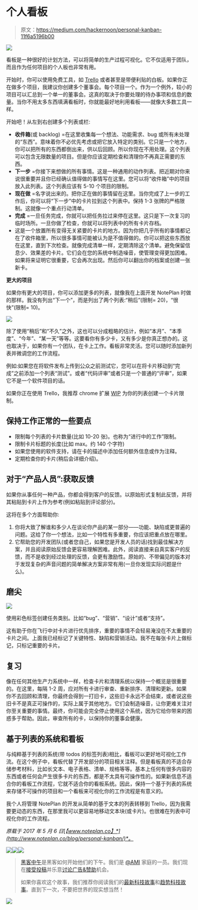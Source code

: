 # 个人看板

> 原文：<https://medium.com/hackernoon/personal-kanban-11f6a5196b00>

![](img/eed1d77a595debb287e2cd7c7ebfe078.png)

看板是一种很好的计划方法，可以将简单的生产过程可视化。它不仅适用于团队，而且作为任何项目的个人板也非常有用。

开始时，你可以使用免费工具，如 [Trello](http://trello.com/) 或者甚至是带便利贴的白板。如果你正在做多个项目，我建议你创建多个董事会。每个项目一个。作为一个例外，较小的项目可以汇总到一个单一的董事会。这真的取决于你要处理的待办事项和信息的数量。当你不用太多东西填满看板时，你就能最好地利用看板——就像大多数工具一样。

开始吧！从左到右创建多个列表或栏:

*   **收件箱**(或 backlog) =在这里收集每一个想法、功能需求、bug 或所有未处理的“东西”。意味着你不必优先考虑或把它放入特定的类别。它只是一个地方，你可以把所有的东西都倒出来，供以后回顾。所以你现在不用处理。这个列表可以包含无限数量的项目。但是你应该定期检查和清理你不再真正需要的东西。
*   **下一步** =你接下来想做的所有事情。这是一种通用的动作列表。把近期对你来说很重要并且你已经确认值得做的事情写在这里。您可以将“收件箱”中的项目放入此列表。这个列表应该有 5-10 个项目的限制。
*   **现在做** =名字说出来的。把你正在做的事情留在这里。当你完成了上一步的工作后，你可以将“下一步”中的卡片拉到这个列表中。保持 1-3 张牌的严格限制。这就像一个重点行动清单。
*   **完成** =一旦任务完成，你就可以把任务拉过来停在这里。这只是下一次复习的临时场所。一旦你做了检查，你就可以将列表中的所有卡片存档。
*   这是一个放置所有变得无关紧要的卡片的地方。因为你把几乎所有的事情都记在了收件箱里，所以很多事情可能被认为是不值得做的。你可以把这些东西放在这里，直到下次检查。就像完成清单一样，定期清除这个清单。避免保留信息少、效果差的卡片。它们会在您的系统中制造噪音，使管理变得更加困难。如果将来证明它很重要，它会再次出现。然后你可以翻出你的档案或创建一张新卡。

**更大的项目**

如果你有更大的项目，你可以添加更多的列表，就像我在上面开发 NotePlan 时做的那样。我没有列出“下一个”，而是列出了两个列表:“稍后”(限制= 20)，“很快”(限制= 10)。

![](img/a07f45c95c27bd70b660c0189a2135c4.png)

除了使用“稍后”和“不久”之外，这也可以分成粗略的估计，例如“本月”、“本季度”、“今年”、“某一天”等等。这要看你有多少卡，又有多少是你真正想办的。这也取决于，如果你有一个团队，在卡上工作。看板非常灵活。您可以随时添加新列表并微调您的工作流程。

例如:如果您在将软件发布上传到公众之前测试它，您可以在将卡片移动到“完成”之前添加一个列表“测试”。或者“代码评审”或者只是一个普通的“评审”，如果它不是一个软件项目的话。

如果你正在使用 Trello，我推荐 chrome 扩展 [WIP](https://chrome.google.com/webstore/detail/kanban-wip-for-trello/oekefjibcnongmmmmkdiofgeppfkmdii) 为你的列表创建一个卡片限制。

## 保持工作正常的一些要点

*   限制每个列表的卡片数量(比如 10-20 张)。也称为“进行中的工作”限制。
*   限制卡片标题的长度(比如 max。约 140 个字符)
*   如果您使用的软件支持，请在卡的描述中添加任何额外信息或作为注释。
*   定期检查你的卡片(稍后会详细介绍)。

## 对于“产品人员”:获取反馈

如果你从事任何一种产品，你都会得到客户的反馈。以原始形式复制此反馈，并将其粘贴到卡片上作为参考(例如粘贴到评论部分)。

这将在多个方面帮助你:

1.  你将大致了解谁和多少人在谈论你产品的某一部分——功能、缺陷或更普遍的问题。这给了你一个想法，比如一个特性有多重要，你应该把重点放在哪里。
2.  它帮助您的开发团队(或者您自己，如果您是开发人员的话)找到最佳解决方案，并且阅读原始反馈会更容易理解困难。此外，阅读直接来自真实客户的反馈，而不是收到经过处理的反馈，会更有激励性。原始的、不带偏见的版本对于发现复杂的声音问题的简单解决方案非常有用(一旦你发现实际问题是什么)。

## 磨尖

![](img/56f39a7f92ee20c4a481c4697584b86c.png)

使用彩色标签创建任务类别。比如“bug”、“营销”、“设计”或者“支持”。

这有助于你在飞行中对卡片进行优先排序，重要的事情不会轻易淹没在不太重要的卡片之间。上面我已经标记了关键特性、缺陷和营销活动。我不在每张卡片上做标记，只标记重要的卡片。

## 复习

像在任何其他生产力系统中一样，检查卡片和清理系统以保持一个概览是很重要的。在这里，每隔 1-2 周，应对所有卡进行审查、重新排序、清理和更新。如果你不去回顾和清理，你最终会得到一打旧卡，这些旧卡永远不会结束，或者说这些旧卡不是真正可操作的，实际上属于其他地方。它们会制造噪音，让你更难关注对你至关重要的事情。最终，你可能会完全停止使用这个系统，因为它给你带来的困惑多于帮助。因此，审查所有的卡，以保持你的董事会健康。

## 基于列表的系统和看板

与纯粹基于列表的系统(带 todos 的标签列表)相比，看板可以更好地可视化工作流。在这个例子中，看板代替了开发部分的项目相关注释。但是看板真的不适合存储参考材料，比如长文本、电子表格、清单、规格等等。基本上任何有很多内容的东西或者任何会产生很多卡片的东西，都是不太具有可操作性的。如果新信息不适合你的看板工作流程，它就不适合你的看板系统。因此，保持一个基于列表的系统来存储不可操作的项目和一个看板来可视化你的工作流程是有意义的。

我个人将管理 NotePlan 的开发从简单的基于文本的列表转移到 Trello，因为我需要更动态的东西，在那里我可以更容易地移动文本块(或卡片)。也很难在列表中可视化你的工作流程。

*原载于 2017 年 5 月 6 日*[*【www.noteplan.co】*](http://www.noteplan.co/blog/personal-kanban/)*。*

[![](img/50ef4044ecd4e250b5d50f368b775d38.png)](http://bit.ly/HackernoonFB)[![](img/979d9a46439d5aebbdcdca574e21dc81.png)](https://goo.gl/k7XYbx)[![](img/2930ba6bd2c12218fdbbf7e02c8746ff.png)](https://goo.gl/4ofytp)

> [黑客中午](http://bit.ly/Hackernoon)是黑客如何开始他们的下午。我们是 [@AMI](http://bit.ly/atAMIatAMI) 家庭的一员。我们现在[接受投稿](http://bit.ly/hackernoonsubmission)并乐意[讨论广告&赞助](mailto:partners@amipublications.com)机会。
> 
> 如果你喜欢这个故事，我们推荐你阅读我们的[最新科技故事](http://bit.ly/hackernoonlatestt)和[趋势科技故事](https://hackernoon.com/trending)。直到下一次，不要把世界的现实想当然！

![](img/be0ca55ba73a573dce11effb2ee80d56.png)